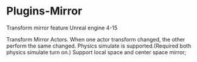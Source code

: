 # Plugins-Mirror
Transform mirror feature
Unreal engine 4-15

Transform Mirror Actors. When one actor transform changed, the other perform the same changed.
Physics simulate is supported.(Required both physics simulate turn on.)
Support local space and center space mirror;
